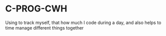 # C-PROG-CWH
Using to track myself, that how much I code during a day, and also helps to time manage different things together
